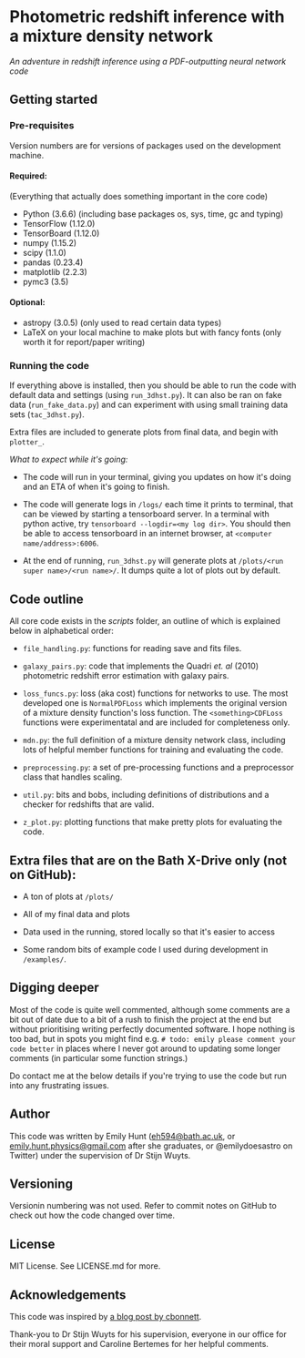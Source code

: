 # Photometric redshift inference with a mixture density network

*An adventure in redshift inference using a PDF-outputting neural network code*

## Getting started

### Pre-requisites

Version numbers are for versions of packages used on the development machine.

#### Required: 

(Everything that actually does something important in the core code)

* Python (3.6.6) (including base packages os, sys, time, gc and typing)
* TensorFlow (1.12.0)
* TensorBoard (1.12.0)
* numpy (1.15.2)
* scipy (1.1.0)
* pandas (0.23.4)
* matplotlib (2.2.3)
* pymc3 (3.5)


#### Optional:

* astropy (3.0.5) (only used to read certain data types)
* LaTeX on your local machine to make plots but with fancy fonts (only worth it for report/paper writing)


### Running the code

If everything above is installed, then you should be able to run the code with default data and settings (using `run_3dhst.py`). It can also be ran on fake data (`run_fake_data.py`) and can experiment with using small training data sets (`tac_3dhst.py`).

Extra files are included to generate plots from final data, and begin with `plotter_`.

*What to expect while it's going:*

* The code will run in your terminal, giving you updates on how it's doing and an ETA of when it's going to finish.

* The code will generate logs in `/logs/` each time it prints to terminal, that can be viewed by starting a tensorboard server. In a terminal with python active, try `tensorboard --logdir=<my log dir>`. You should then be able to access tensorboard in an internet browser, at `<computer name/address>:6006`.

* At the end of running, `run_3dhst.py` will generate plots at `/plots/<run super name>/<run name>/`. It dumps quite a lot of plots out by default.


## Code outline

All core code exists in the *scripts* folder, an outline of which is explained below in alphabetical order:

* `file_handling.py`: functions for reading save and fits files.

* `galaxy_pairs.py`: code that implements the Quadri *et. al* (2010) photometric redshift error estimation with galaxy pairs.

* `loss_funcs.py`: loss (aka cost) functions for networks to use. The most developed one is `NormalPDFLoss` which implements the original version of a mixture density function's loss function. The `<something>CDFLoss` functions were experimentatal and are included for completeness only.

* `mdn.py`: the full definition of a mixture density network class, including lots of helpful member functions for training and evaluating the code.

* `preprocessing.py`: a set of pre-processing functions and a preprocessor class that handles scaling.

* `util.py`: bits and bobs, including definitions of distributions and a checker for redshifts that are valid.

* `z_plot.py`: plotting functions that make pretty plots for evaluating the code.


## Extra files that are on the Bath X-Drive only (not on GitHub):

* A ton of plots at `/plots/`

* All of my final data and plots

* Data used in the running, stored locally so that it's easier to access

* Some random bits of example code I used during development in `/examples/`.


## Digging deeper

Most of the code is quite well commented, although some comments are a bit out of date due to a bit of a rush to finish the project at the end but without prioritising writing perfectly documented software. I hope nothing is too bad, but in spots you might find e.g. `# todo: emily please comment your code better` in places where I never got around to updating some longer comments (in particular some function strings.)

Do contact me at the below details if you're trying to use the code but run into any frustrating issues.


## Author

This code was written by Emily Hunt (eh594@bath.ac.uk, or emily.hunt.physics@gmail.com after she graduates, or @emilydoesastro on Twitter) under the supervision of Dr Stijn Wuyts.


## Versioning

Versionin numbering was not used. Refer to commit notes on GitHub to check out how the code changed over time.


## License

MIT License. See LICENSE.md for more.


## Acknowledgements

This code was inspired by [a blog post by cbonnett](http://cbonnett.github.io/MDN.html).

Thank-you to Dr Stijn Wuyts for his supervision, everyone in our office for their moral support and Caroline Bertemes for her helpful comments. 
